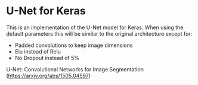 # U-Net for Keras

This is an implementation of the U-Net model for Keras. When using the default parameters this will be similar to the original architecture except for:

- Padded convolutions to keep image dimensions
- Elu instead of Relu
- No Dropout instead of 5%

U-Net: Convolutional Networks for Image Segmentation (https://arxiv.org/abs/1505.04597)
